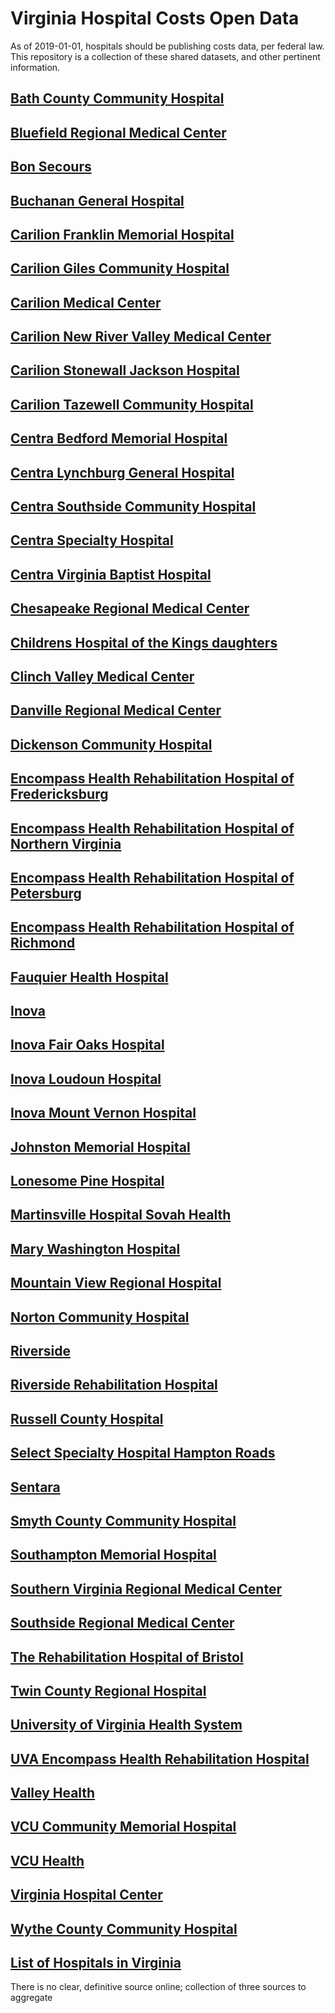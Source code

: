 # Virginia Hospital Costs Open Data  
As of 2019-01-01, hospitals should be publishing costs data, per federal law.
This repository is a collection of these shared datasets, and other pertinent information.  

## [Bath County Community Hospital](https://github.com/jalbertbowden/virginia-hospital-costs-open-data/tree/master/data/bath-county-community-hospital)

## [Bluefield Regional Medical Center](https://github.com/jalbertbowden/virginia-hospital-costs-open-data/tree/master/data/bluefield-regional-medical-center)

## [Bon Secours](https://github.com/jalbertbowden/virginia-hospital-costs-open-data/tree/master/data/bon-secours)

## [Buchanan General Hospital](https://github.com/jalbertbowden/virginia-hospital-costs-open-data/tree/master/data/buchanan-general-hospital)

## [Carilion Franklin Memorial Hospital](https://github.com/jalbertbowden/virginia-hospital-costs-open-data/tree/master/data/carilion-franklin-memorial-hospital)

## [Carilion Giles Community Hospital](https://github.com/jalbertbowden/virginia-hospital-costs-open-data/tree/master/data/carilion-giles-community-hospital/)

## [Carilion Medical Center](https://github.com/jalbertbowden/virginia-hospital-costs-open-data/tree/master/data/carilion-medical-center/)

## [Carilion New River Valley Medical Center](https://github.com/jalbertbowden/virginia-hospital-costs-open-data/tree/master/data/carilion-new-river-valley-medical-center/)

## [Carilion Stonewall Jackson Hospital](https://github.com/jalbertbowden/virginia-hospital-costs-open-data/tree/master/data/carilion-stonewall-jackson-hospital/)

## [Carilion Tazewell Community Hospital](https://github.com/jalbertbowden/virginia-hospital-costs-open-data/tree/master/data/carilion-tazewell-community-hospital/)

## [Centra Bedford Memorial Hospital](https://github.com/jalbertbowden/virginia-hospital-costs-open-data/tree/master/data/centra-bedford-memorial-hospital/)

## [Centra Lynchburg General Hospital](https://github.com/jalbertbowden/virginia-hospital-costs-open-data/tree/master/data/centra-lynchburg-general-hospital/)

## [Centra Southside Community Hospital](https://github.com/jalbertbowden/virginia-hospital-costs-open-data/tree/master/data/centra-southside-community-hospital/)

## [Centra Specialty Hospital](https://github.com/jalbertbowden/virginia-hospital-costs-open-data/tree/master/data/centra-specialty-hospital/)

## [Centra Virginia Baptist Hospital](https://github.com/jalbertbowden/virginia-hospital-costs-open-data/tree/master/data/centra-virginia-baptist-hospital)

## [Chesapeake Regional Medical Center](https://github.com/jalbertbowden/virginia-hospital-costs-open-data/tree/master/data/chesapeake-regional-medical-center)

## [Childrens Hospital of the Kings daughters](https://github.com/jalbertbowden/virginia-hospital-costs-open-data/tree/master/data/childrens-hospital-of-the-kings-daughters)

## [Clinch Valley Medical Center](https://github.com/jalbertbowden/virginia-hospital-costs-open-data/tree/master/data/clinch-valley-medical-center)

## [Danville Regional Medical Center](https://github.com/jalbertbowden/virginia-hospital-costs-open-data/tree/master/data/danville-regional-medical-center)

## [Dickenson Community Hospital](https://github.com/jalbertbowden/virginia-hospital-costs-open-data/tree/master/data/dickenson-community-hospital)

## [Encompass Health Rehabilitation Hospital of Fredericksburg](https://github.com/jalbertbowden/virginia-hospital-costs-open-data/tree/master/data/encompass-health-rehabilitation-hospital-of-fredericksburg)

## [Encompass Health Rehabilitation Hospital of Northern Virginia](https://github.com/jalbertbowden/virginia-hospital-costs-open-data/tree/master/data/encompass-health-rehabilitation-hospital-of-northern-virginia)

## [Encompass Health Rehabilitation Hospital of Petersburg](https://github.com/jalbertbowden/virginia-hospital-costs-open-data/tree/master/data/encompass-health-rehabilitation-hospital-of-petersburg)

## [Encompass Health Rehabilitation Hospital of Richmond](https://github.com/jalbertbowden/virginia-hospital-costs-open-data/tree/master/data/encompass-health-rehabilitation-hospital-of-richmond)

## [Fauquier Health Hospital](https://github.com/jalbertbowden/virginia-hospital-costs-open-data/tree/master/data/fauquier-health-hospital)

## [Inova](https://github.com/jalbertbowden/virginia-hospital-costs-open-data/tree/master/data/inova)

## [Inova Fair Oaks Hospital](https://github.com/jalbertbowden/virginia-hospital-costs-open-data/tree/master/data/inova-fair-oaks-hospital )

## [Inova Loudoun Hospital](https://github.com/jalbertbowden/virginia-hospital-costs-open-data/tree/master/data/inova-loudoun-hospital)

## [Inova Mount Vernon Hospital](https://github.com/jalbertbowden/virginia-hospital-costs-open-data/tree/master/data/inova-mount-vernon-hospital)

## [Johnston Memorial Hospital](https://github.com/jalbertbowden/virginia-hospital-costs-open-data/tree/master/data/johnston-memorial-hospital)

## [Lonesome Pine Hospital](https://github.com/jalbertbowden/virginia-hospital-costs-open-data/tree/master/data/lonesome-pine-hospital)

## [Martinsville Hospital Sovah Health](https://github.com/jalbertbowden/virginia-hospital-costs-open-data/tree/master/data/martinsville-hospital-sovah-health)

## [Mary Washington Hospital](https://github.com/jalbertbowden/virginia-hospital-costs-open-data/tree/master/data/mary-washington-hospital)

## [Mountain View Regional Hospital](https://github.com/jalbertbowden/virginia-hospital-costs-open-data/tree/master/data/mountain-view-regional-hospital)

## [Norton Community Hospital](https://github.com/jalbertbowden/virginia-hospital-costs-open-data/tree/master/data/norton-community-hospital)

## [Riverside](https://github.com/jalbertbowden/virginia-hospital-costs-open-data/tree/master/data/riverside)

## [Riverside Rehabilitation Hospital](https://github.com/jalbertbowden/virginia-hospital-costs-open-data/tree/master/data/riverside-rehabilitation-hospital)

## [Russell County Hospital](https://github.com/jalbertbowden/virginia-hospital-costs-open-data/tree/master/data/russell-county-hospital)

## [Select Specialty Hospital Hampton Roads](https://github.com/jalbertbowden/virginia-hospital-costs-open-data/tree/master/data/select-specialty-hospital-hampton-roads)

## [Sentara](https://github.com/jalbertbowden/virginia-hospital-costs-open-data/tree/master/data/sentara)

## [Smyth County Community Hospital](https://github.com/jalbertbowden/virginia-hospital-costs-open-data/tree/master/data/smyth-county-community-hospital)

## [Southampton Memorial Hospital](https://github.com/jalbertbowden/virginia-hospital-costs-open-data/tree/master/data/southampton-memorial-hospital)

## [Southern Virginia Regional Medical Center](https://github.com/jalbertbowden/virginia-hospital-costs-open-data/tree/master/data/southern-virginia-regional-medical-center)

## [Southside Regional Medical Center](https://github.com/jalbertbowden/virginia-hospital-costs-open-data/tree/master/data/southside-regional-medical-center)

## [The Rehabilitation Hospital of Bristol](https://github.com/jalbertbowden/virginia-hospital-costs-open-data/tree/master/data/the-rehabilitation-hospital-of-bristol)

## [Twin County Regional Hospital](https://github.com/jalbertbowden/virginia-hospital-costs-open-data/tree/master/data/twin-county-regional-hospital)

## [University of Virginia Health System](https://github.com/jalbertbowden/virginia-hospital-costs-open-data/tree/master/data/university-of-virginia-health-system)

## [UVA Encompass Health Rehabilitation Hospital](https://github.com/jalbertbowden/virginia-hospital-costs-open-data/tree/master/data/uva-encompass-health-rehabilitation-hospital)

## [Valley Health](https://github.com/jalbertbowden/virginia-hospital-costs-open-data/tree/master/data/valley-health)

## [VCU Community Memorial Hospital](https://github.com/jalbertbowden/virginia-hospital-costs-open-data/tree/master/data/vcu-community-memorial-hospital)

## [VCU Health](https://github.com/jalbertbowden/virginia-hospital-costs-open-data/tree/master/data/vcu-health/)

## [Virginia Hospital Center](https://github.com/jalbertbowden/virginia-hospital-costs-open-data/tree/master/data/virginia-hospital-center/)

## [Wythe County Community Hospital](https://github.com/jalbertbowden/virginia-hospital-costs-open-data/tree/master/data/wythe-county-community-hospital/)  
 
## [List of Hospitals in Virginia](https://github.com/jalbertbowden/virginia-hospital-costs-open-data/tree/master/hospitals)  
There is no clear, definitive source online; collection of three sources to aggregate
